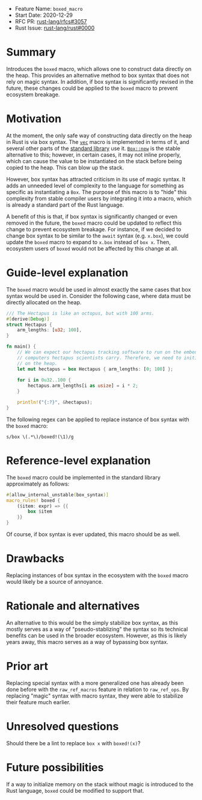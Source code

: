 - Feature Name: `boxed_macro` 
- Start Date: 2020-12-29
- RFC PR: [rust-lang/rfcs#3057](https://github.com/rust-lang/rfcs/pull/3057)
- Rust Issue: [rust-lang/rust#0000](https://github.com/rust-lang/rust/issues/0000)

# Summary
[summary]: #summary

Introduces the `boxed` macro, which allows one to construct data directly on the heap. 
This provides an alternative method to box syntax that does not rely on magic syntax. In addition, 
if box syntax is significantly revised in the future, these changes could be applied to the `boxed` macro to 
prevent ecosystem breakage.

# Motivation
[motivation]: #motivation

At the moment, the only safe way of constructing data directly on the heap in Rust is via box syntax.
The [`vec`](https://doc.rust-lang.org/src/alloc/macros.rs.html#37-47) macro is implemented in terms of it,
and several other parts of the [standard library](https://doc.rust-lang.org/src/alloc/sync.rs.html#314-318)
use it. 
[`Box::new`](https://doc.rust-lang.org/std/boxed/struct.Box.html#method.new) is the stable alternative to this;
however, in certain cases, it may not inline properly, which can cause the value to be instantiated on the
stack before being copied to the heap. This can blow up the stack.

However, box syntax has attracted criticism in its use of magic syntax. It adds an unneeded level
of complexity to the language for something as specific as instantiating a `Box`. The purpose of this macro is
to "hide" this complexity from stable compiler users by integrating it into a macro, which is already a standard
part of the Rust language.

A benefit of this is that, if box syntax is significantly changed or even removed in the future, the `boxed`
macro could be updated to reflect this change to prevent ecosystem breakage. For instance, if we decided to
change box syntax to be similar to the `await` syntax (e.g. `x.box`), we could update the `boxed` macro to
expand to `x.box` instead of `box x`. Then, ecosystem users of `boxed` would not be affected by this change
at all.

# Guide-level explanation
[guide-level-explanation]: #guide-level-explanation

The `boxed` macro would be used in almost exactly the same cases that box syntax would be used in. Consider
the following case, where data must be directly allocated on the heap.

```rust
/// The Hectapus is like an octopus, but with 100 arms.
#[derive(Debug)]
struct Hectapus {
    arm_lengths: [u32; 100],
}

fn main() {
    // We can expect our hectapus tracking software to run on the embedded
    // computers hectapus scientists carry. Therefore, we need to initialize it
    // on the heap.
    let mut hectapus = box Hectapus { arm_lengths: [0; 100] };
    
    for i in 0u32..100 {
        hectapus.arm_lengths[i as usize] = i * 2;
    }

    println!("{:?}", &hectapus);
}
```

The following regex can be applied to replace instance of box syntax with the `boxed` macro:

```
s/box \(.*\)/boxed!(\1)/g
```

# Reference-level explanation
[reference-level-explanation]: #reference-level-explanation

The `boxed` macro could be implemented in the standard library approximately as follows:

```rust
#[allow_internal_unstable(box_syntax)]
macro_rules! boxed {
    ($item: expr) => {{
        box $item
    }}
}
```

Of course, if box syntax is ever updated, this macro should be as well.

# Drawbacks
[drawbacks]: #drawbacks

Replacing instances of box syntax in the ecosystem with the `boxed` macro would likely be a source of
annoyance.

# Rationale and alternatives
[rationale-and-alternatives]: #rationale-and-alternatives

An alternative to this would be the simply stabilize box syntax, as this mostly serves as a way of 
"pseudo-stablizing" the syntax so its technical benefits can be used in the broader ecosystem. However,
as this is likely years away, this macro serves as a way of bypassing box syntax.

# Prior art
[prior-art]: #prior-art

Replacing special syntax with a more generalized one has already been done before with the `raw_ref_macros`
feature in relation to `raw_ref_ops`. By replacing "magic" syntax with macro syntax, they were able to
stabilize their feature much earlier.

# Unresolved questions
[unresolved-questions]: #unresolved-questions

Should there be a lint to replace `box x` with `boxed!(x)`?

# Future possibilities
[future-possibilities]: #future-possibilities

If a way to initialize memory on the stack without magic is introduced to the Rust language, `boxed` could be
modified to support that.
